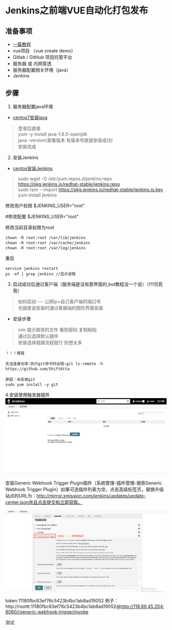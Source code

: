 # Jenkins之前端VUE自动化打包发布

## 准备事项
- [一篇教程](https://juejin.im/post/5ad1980e6fb9a028c42ea1be)
- vue项目 （vue create demo）
- Gitlab / GitHub 项目托管平台
- 服务器 或 内网穿透
- 服务器配置相关环境（java）
- Jenkins


##  步骤
 1. 服务器配置java环境    
-  [centos7安装java](https://zixuephp.net/article-406.html)  
> 登录后直接   
  yum -y install java-1.8.0-openjdk   
  java -version(查看版本 有版本号就是安装成功)   
  安装完成

2. 安装Jenkins     
- [centos安装Jenkins](https://www.cnblogs.com/fangts/p/11095316.html)
 
> sudo wget -O /etc/yum.repos.d/jenkins.repo https://pkg.jenkins.io/redhat-stable/jenkins.repo     
sudo rpm --import https://pkg.jenkins.io/redhat-stable/jenkins.io.key     
yum install jenkins


修改用户权限 $JENKINS_USER="root"

#修改配置
$JENKINS_USER="root"

修改当前目录权限为root
```
chown -R root:root /var/lib/jenkins
chown -R root:root /var/cache/jenkins
chown -R root:root /var/log/jenkins
```
重启
```
service jenkins restart
ps -ef | grep jenkins //显示进程
```

3. 启动成功后通过客户端（服务端是没有那界面的,but教程没一个说）（!!!!坑死我）

> 如何启动 --- 公网ip+自己客户端的端口号    
  也就是说安装时通过客服端的图形界面安装

- 安装步骤
> vim 提示路径的文件  看到密码  复制粘贴     
> 通过后选择默认插件     
> 安装选择就跟流程就行 别想太多

```
！！！报错

无法连接仓库:执行git命令时出错:git ls-remote -h https://github.com/ShiftAtta

原因：未安装git 
sudo yum install -y git
```

4.安装使用触发器插件
![插件位置](../public/img/plugin.png)

安装Generic Webhook Trigger Plugin插件（系统管理-插件管理-搜索Generic Webhook Trigger Plugin）如果可选插件列表为空，点击高级标签页，替换升级站点的URL为：http://mirror.xmission.com/jenkins/updates/update-center.json并且点击提交和立即获取。

![勾选触发器](../public/img/addGeneric.png)

token:11180fbc63ef76c5423b4bc1ab8ad19052
例子：http://roottt:11180fbc63ef76c5423b4bc1ab8ad19052@http://118.89.45.204:8080//generic-webhook-trigger/invoke

测试